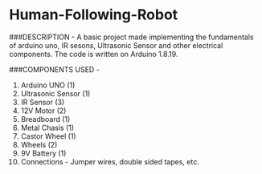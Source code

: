 # Human-Following-Robot

###DESCRIPTION - 
A basic project made implementing the fundamentals of arduino uno, IR sesons, Ultrasonic Sensor and other electrical components. 
The code is written on Arduino 1.8.19.


###COMPONENTS USED - 
1. Arduino UNO (1)
2. Ultrasonic Sensor (1)
3. IR Sensor (3)
4. 12V Motor (2)
5. Breadboard (1)
6. Metal Chasis (1)
7. Castor Wheel (1)
8. Wheels (2)
9. 9V Battery (1)
10. Connections - Jumper wires, double sided tapes, etc.
